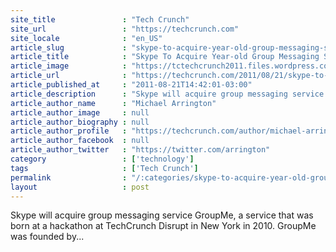 ```yaml
---
site_title               : "Tech Crunch"
site_url                 : "https://techcrunch.com"
site_locale              : "en_US"
article_slug             : "skype-to-acquire-year-old-group-messaging-service-groupme"
article_title            : "Skype To Acquire Year-old Group Messaging Service GroupMe"
article_image            : "https://tctechcrunch2011.files.wordpress.com/2011/08/blog_image.jpeg?w=500&h=400&crop=1"
article_url              : "https://techcrunch.com/2011/08/21/skype-to-acquire-year-old-group-messaging-service-groupme/"
article_published_at     : "2011-08-21T14:42:01-03:00"
article_description      : "Skype will acquire group messaging service GroupMe, a service that was born at a hackathon at TechCrunch Disrupt in New York in 2010. GroupMe was founded by..."
article_author_name      : "Michael Arrington"
article_author_image     : null
article_author_biography : null
article_author_profile   : "https://techcrunch.com/author/michael-arrington/"
article_author_facebook  : null
article_author_twitter   : "https://twitter.com/arrington"
category                 : ['technology']
tags                     : ['Tech Crunch']
permalink                : "/:categories/skype-to-acquire-year-old-group-messaging-service-groupme/"
layout                   : post
---
```


Skype will acquire group messaging service GroupMe, a service that was born at a hackathon at TechCrunch Disrupt in New York in 2010. GroupMe was founded by...
